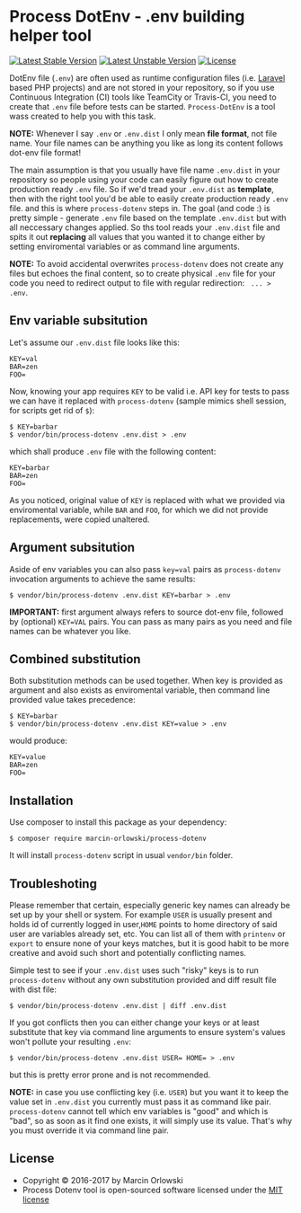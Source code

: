 # Process DotEnv - .env building helper tool #

[![Latest Stable Version](https://poser.pugx.org/marcin-orlowski/process-dotenv/v/stable)](https://packagist.org/packages/marcin-orlowski/process-dotenv)
[![Latest Unstable Version](https://poser.pugx.org/marcin-orlowski/process-dotenv/v/unstable)](https://packagist.org/packages/marcin-orlowski/process-dotenv)
[![License](https://poser.pugx.org/marcin-orlowski/process-dotenv/license)](https://packagist.org/packages/marcin-orlowski/process-dotenv)

DotEnv file (`.env`) are often used as runtime configuration files (i.e. [Laravel](https://laravel.com/)
based PHP projects) and are not stored in your repository, so if you use Continuous Integration (CI) 
tools like TeamCity or Travis-CI, you need to create that `.env` file before tests can be started. 
`Process-DotEnv` is a tool wass created to help you with this task.

**NOTE:** Whenever I say `.env` or `.env.dist` I only mean **file format**, not file name. Your
file names can be anything you like as long its content follows dot-env file format!

The main assumption is that you usually have file name `.env.dist` in your repository so people
using your code can easily figure out how to create production ready `.env` file. So if we'd 
tread your `.env.dist` as **template**, then with the right tool you'd be able to easily create
production ready `.env` file. and this is where `process-dotenv` steps in. The goal (and code :)
is pretty simple - generate `.env` file based on the template `.env.dist` but with all neccessary 
changes applied. So ths tool reads your `.env.dist` file and spits it out **replacing** all values
that you wanted it to change either by setting enviromental variables or as command line arguments.

**NOTE:** To avoid accidental overwrites `process-dotenv` does not create any files but echoes the final
content, so to create physical `.env` file for your code you need to redirect output to file with regular
redirection: ` ... > .env`.

## Env variable subsitution ##

Let's assume our `.env.dist` file looks like this:

    KEY=val
    BAR=zen
    FOO=

Now, knowing your app requires `KEY` to be valid i.e. API key for tests to pass we can have it replaced with 
`process-dotenv` (sample mimics shell session, for scripts get rid of `$`):

    $ KEY=barbar
    $ vendor/bin/process-dotenv .env.dist > .env

which shall produce `.env` file with the following content:

    KEY=barbar
    BAR=zen
    FOO=

As you noticed, original value of `KEY` is replaced with what we provided via enviromental variable,
while `BAR` and `FOO`, for which we did not provide replacements, were copied unaltered.


## Argument subsitution ##

Aside of env variables you can also pass `key=val` pairs as `process-dotenv` invocation arguments to
achieve the same results:

    $ vendor/bin/process-dotenv .env.dist KEY=barbar > .env

**IMPORTANT:** first argument always refers to source dot-env file, followed by (optional) `KEY=VAL` pairs.
You can pass as many pairs as you need and file names can be whatever you like.


## Combined substitution ##

Both substitution methods can be used together. When key is provided as argument and
also exists as enviromental variable, then command line provided value takes precedence:

    $ KEY=barbar
    $ vendor/bin/process-dotenv .env.dist KEY=value > .env

would produce:

    KEY=value
    BAR=zen
    FOO=


## Installation ##

Use composer to install this package as your dependency:

    $ composer require marcin-orlowski/process-dotenv

It will install `process-dotenv` script in usual `vendor/bin` folder.


## Troubleshoting ##

Please remember that certain, especially generic key names can already be set up by
your shell or system. For example `USER` is usually present and holds id of currently logged
in user,`HOME` points to home directory of said user are variables already
set, etc. You can list all of them with `printenv` or `export` to ensure none of your keys
matches, but it is good habit to be more creative and avoid such short and potentially conflicting
names.

Simple test to see if your `.env.dist` uses such "risky" keys is to run `process-dotenv`
without any own substitution provided and diff result file with dist file:

    $ vendor/bin/process-dotenv .env.dist | diff .env.dist

If you got conflicts then you can either change your keys or at least substitute that key
via command line arguments to ensure system's values won't pollute your resulting `.env`:

    $ vendor/bin/process-dotenv .env.dist USER= HOME= > .env

but this is pretty error prone and is not recommended.

**NOTE:** in case you use conflicting key (i.e. `USER`) but you want it to keep the
value set in `.env.dist` you currently must pass it as command like pair. `process-dotenv` 
cannot tell which env variables is "good" and which is "bad", so as soon as it find one exists,
it will simply use its value. That's why you must override it via command line pair.

## License ##

* Copyright &copy; 2016-2017 by Marcin Orlowski
* Process Dotenv tool is open-sourced software licensed under the [MIT license](http://opensource.org/licenses/MIT)

